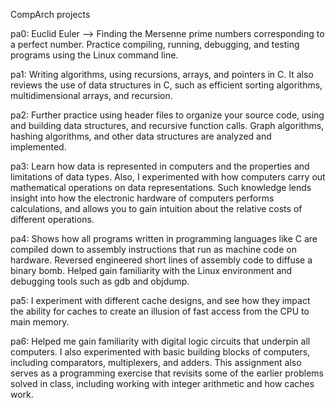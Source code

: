
CompArch projects


pa0: Euclid Euler --> Finding the Mersenne prime numbers corresponding to a perfect number. Practice compiling, running, debugging, and testing programs using the Linux command line.

pa1: Writing algorithms, using recursions, arrays, and pointers in C. It also reviews the use of data structures in C, such as efficient sorting algorithms, multidimensional arrays, and recursion. 

pa2: Further practice using header files to organize your source code, using and building data structures, and recursive function calls. Graph algorithms, hashing algorithms, and other data structures are analyzed and implemented. 

pa3: Learn how data is represented in computers and the properties and limitations of data types. Also, I experimented with how computers carry out mathematical operations on data representations. Such knowledge lends insight into how the electronic hardware of computers performs calculations, and allows you to gain intuition about the relative costs of different operations.

pa4: Shows how all programs written in programming languages like C are compiled down to assembly instructions that run as machine code on hardware. Reversed engineered short lines of assembly code to diffuse a binary bomb. Helped gain familiarity with the Linux environment and debugging tools such as gdb and objdump.

pa5: I experiment with different cache designs, and see how they impact the ability for caches to create an illusion of fast access from the CPU to main memory.

pa6: Helped me gain familiarity with digital logic circuits that underpin all computers. I also experimented with basic building blocks of computers, including comparators, multiplexers, and adders. This assignment also serves as a programming exercise that revisits some of the earlier problems solved in class, including working with integer arithmetic and how caches work. 
